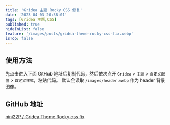 ```yaml
---
title: 'Gridea 主题 Rocky CSS 修复'
date: '2023-04-03 20:38:01'
tags: [Gridea 主题,CSS]
published: true
hideInList: false
feature: '/images/posts/gridea-theme-rocky-css-fix.webp'
isTop: false
---
```

## 使用方法

先点击进入下面 GitHub 地址后复制代码，然后依次点开 `Gridea` > `主题` > `自定义配置` > `自定义样式`，粘贴代码。
默认会读取 `/images/header.webp` 作为 header 背景图像。

## GitHub 地址

[nini22P / Gridea Theme Rocky css fix](https://github.com/nini22P/gridea-theme-rocky-css-fix)
